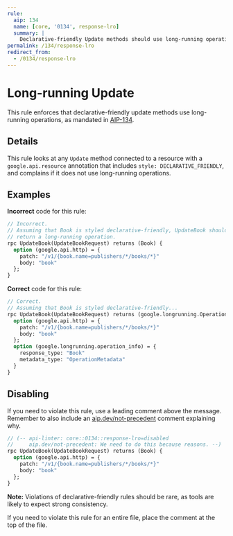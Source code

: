 ```yaml
---
rule:
  aip: 134
  name: [core, '0134', response-lro]
  summary: |
    Declarative-friendly Update methods should use long-running operations.
permalink: /134/response-lro
redirect_from:
  - /0134/response-lro
---
```


# Long-running Update

This rule enforces that declarative-friendly update methods use long-running
operations, as mandated in [AIP-134][].

## Details

This rule looks at any `Update` method connected to a resource with a
`google.api.resource` annotation that includes `style: DECLARATIVE_FRIENDLY`,
and complains if it does not use long-running operations.

## Examples

**Incorrect** code for this rule:

```proto
// Incorrect.
// Assuming that Book is styled declarative-friendly, UpdateBook should
// return a long-running operation.
rpc UpdateBook(UpdateBookRequest) returns (Book) {
  option (google.api.http) = {
    patch: "/v1/{book.name=publishers/*/books/*}"
    body: "book"
  };
}
```

**Correct** code for this rule:

```proto
// Correct.
// Assuming that Book is styled declarative-friendly...
rpc UpdateBook(UpdateBookRequest) returns (google.longrunning.Operation) {
  option (google.api.http) = {
    patch: "/v1/{book.name=publishers/*/books/*}"
    body: "book"
  };
  option (google.longrunning.operation_info) = {
    response_type: "Book"
    metadata_type: "OperationMetadata"
  }
}
```

## Disabling

If you need to violate this rule, use a leading comment above the message.
Remember to also include an [aip.dev/not-precedent][] comment explaining why.

```proto
// (-- api-linter: core::0134::response-lro=disabled
//     aip.dev/not-precedent: We need to do this because reasons. --)
rpc UpdateBook(UpdateBookRequest) returns (Book) {
  option (google.api.http) = {
    patch: "/v1/{book.name=publishers/*/books/*}"
    body: "book"
  };
}
```

**Note:** Violations of declarative-friendly rules should be rare, as tools are
likely to expect strong consistency.

If you need to violate this rule for an entire file, place the comment at the
top of the file.

[aip-134]: https://aip.dev/134
[aip.dev/not-precedent]: https://aip.dev/not-precedent
